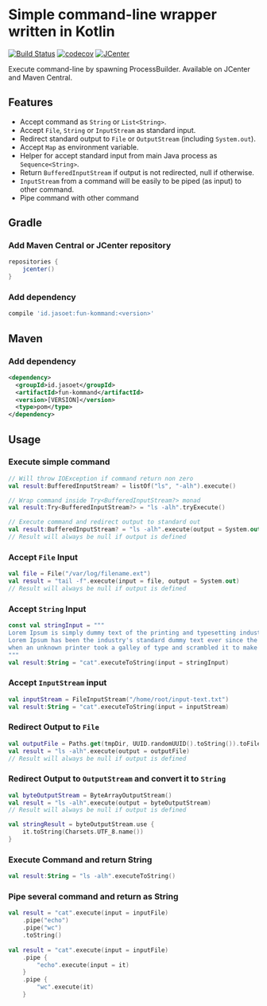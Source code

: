 # Simple command-line wrapper written in Kotlin

[![Build Status](https://travis-ci.org/jasoet/fun-kommand.svg?branch=master)](https://travis-ci.org/jasoet/fun-kommand)
[![codecov](https://codecov.io/gh/jasoet/fun-kommand/branch/master/graph/badge.svg)](https://codecov.io/gh/jasoet/fun-kommand)
[![JCenter](https://api.bintray.com/packages/jasoet/fun/fun-kommand/images/download.svg)](https://bintray.com/jasoet/fun/fun-kommand/_latestVersion)

Execute command-line by spawning ProcessBuilder. Available on JCenter and Maven Central.

## Features
- Accept command as `String` or `List<String>`.
- Accept `File`, `String` or `InputStream` as standard input.
- Redirect standard output to `File` or `OutputStream` (including `System.out`).
- Accept `Map` as environment variable.
- Helper for accept standard input from main Java process as `Sequence<String>`.
- Return `BufferedInputStream` if output is not redirected, null if otherwise.
- `InputStream` from a command will be easily to be piped (as input) to other command. 
- Pipe command with other command

## Gradle

### Add Maven Central or JCenter repository
```groovy
repositories {
    jcenter()
}
```

### Add dependency 
```groovy
compile 'id.jasoet:fun-kommand:<version>'
```

## Maven
### Add dependency
```xml
<dependency>
  <groupId>id.jasoet</groupId>
  <artifactId>fun-kommand</artifactId>
  <version>[VERSION]</version>
  <type>pom</type>
</dependency>
```

## Usage
### Execute simple command
```kotlin
// Will throw IOException if command return non zero
val result:BufferedInputStream? = listOf("ls", "-alh").execute()

// Wrap command inside Try<BufferedInputStream?> monad 
val result:Try<BufferedInputStream?> = "ls -alh".tryExecute()

// Execute command and redirect output to standard out 
val result:BufferedInputStream? = "ls -alh".execute(output = System.out)
// Result will always be null if output is defined
```

### Accept `File` Input
```kotlin
val file = File("/var/log/filename.ext")
val result = "tail -f".execute(input = file, output = System.out)
// Result will always be null if output is defined
```

### Accept `String` Input
```kotlin
const val stringInput = """
Lorem Ipsum is simply dummy text of the printing and typesetting industry. 
Lorem Ipsum has been the industry's standard dummy text ever since the 1500s, 
when an unknown printer took a galley of type and scrambled it to make a type specimen book.
"""
val result:String = "cat".executeToString(input = stringInput)
```

### Accept `InputStream` input
```kotlin
val inputStream = FileInputStream("/home/root/input-text.txt")
val result:String = "cat".executeToString(input = inputStream)
```

### Redirect Output to `File` 
```kotlin
val outputFile = Paths.get(tmpDir, UUID.randomUUID().toString()).toFile()
val result = "ls -alh".execute(output = outputFile)
// Result will always be null if output is defined
```

### Redirect Output to `OutputStream` and convert it to `String`
```kotlin
val byteOutputStream = ByteArrayOutputStream()
val result = "ls -alh".execute(output = byteOutputStream)
// Result will always be null if output is defined

val stringResult = byteOutputStream.use {
    it.toString(Charsets.UTF_8.name())
}
```

### Execute Command and return String
```kotlin
val result:String = "ls -alh".executeToString()
```

### Pipe several command and return as String
```kotlin
val result = "cat".execute(input = inputFile)
    .pipe("echo")
    .pipe("wc")
    .toString()
    
val result = "cat".execute(input = inputFile)
    .pipe {
        "echo".execute(input = it)
    }
    .pipe {
        "wc".execute(it)
    }    
```
